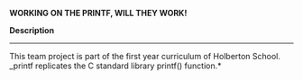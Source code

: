 **WORKING ON THE PRINTF, WILL THEY WORK!**

**Description**

---
This team project is part of the first year curriculum of Holberton School. _printf replicates the C standard library printf() function.*
